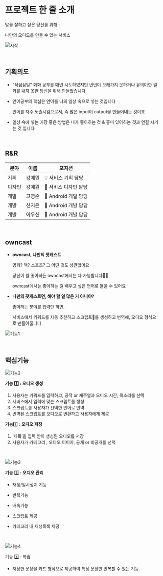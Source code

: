 # 프로젝트 한 줄 소개
말을 잘하고 싶은 당신을 위해 :

나만의 오디오를 만들 수 있는 서비스

![시작](https://github.com/user-attachments/assets/8aa0b8c8-1cad-4013-ac22-b92cd1ae340c)

<br>

## 기획의도
- “작심삼일” 회화 공부를 매번 시도하였지만 번번이 오래가지 못하거나 유의미한 결과를 내지 못한 당신을 위해 만들었습니다
- 언어공부의 핵심은 언어를 나의 일상 속으로 넣는 것입니다

  언어를 자주 노출시킴으로서, 즉 많은 input이 output을 만들어내는 것이죠
- 일상 속에 넣는 가장 좋은 방법은 내가 좋아하는 것 & 흥미 있어하는 것과 연결 시키는 것 입니다

  <br>

## R&R
  
  | 분야 | 이름 | 포지션 |
  | --- | --- | --- |
  | 기획 | 강예원 | 💡 서비스 기획 담당 |
  | 디자인 | 강예원 | 🎨 서비스 디자인 담당 |
  | 개발 | 고영준 | 📱 Android 개발 담당 |
  | 개발 | 신지윤 | 📱 Android 개발 담당 |
  | 개발 | 이우신 | 📱 Android 개발 담당 |

<br>

## owncast
- **owncast, 나만의 팟캐스트**
  
  영화? 책? 스포츠? 그 어떤 것도 상관없어요
 
  당신이 뭘 좋아하든 owncast에서는 다 가능합니다🙆‍♀️

  owncast에서는 좋아하는 걸 배우고 싶은 언어로 들을 수 있어요
- **나만의 팟캐스트면, 해야 할 일 많은 거 아니야?**
  
  좋아하는 분야를 입력만 하면,
  
  서비스에서 키워드를 자동 추천하고 스크립트📝를 생성하고 번역해, 오디오 형식으로 만들어줍니다

![기능1](https://github.com/user-attachments/assets/757448e4-1ff9-49b3-96c0-5175aeb47a1e)

  <br>

## 핵심기능

![기능2](https://github.com/user-attachments/assets/32fb50a4-a7ec-42e2-b2f5-c1834868ff94)

**기능 1️⃣ : 오디오 생성**
1. 사용자는 키워드를 입력하고, 공적 or 캐주얼과 오디오 시간, 목소리를 선택
2. 서비스에서 입력에 맞는 스크립트를 생성
3. 스크립트를 사용자가 선택한 언어로 번역
4.  번역된 스크립트를 오디오로 변환하고 사용자에게 제공

**기능**2️⃣ **: 오디오 저장**
1. ‘제목’을 입력 받아 생성된 오디오를 저장
2. 사용자가 카테고리 , 오디오 이미지, 공개 or 비공개를 선택

<br>

![기능3](https://github.com/user-attachments/assets/10e15ffa-3900-4ae6-bd81-6c249e25c233)

**기능** 3️⃣ **: 오디오 관리**
- 재생/일시정지 기능
- 반복기능
- 배속기능
- 스크립트 제공
- 카테고리 내 재생목록 제공
  
  <br>

![기능4](https://github.com/user-attachments/assets/a5a225a5-65ab-4c78-8c1c-68495da9fa87)

기능 4️⃣ : 학습
- 저장한 문장을 카드 형식으로 제공하여 특정 문장만 반복할 수 있는 기능

  <br>































